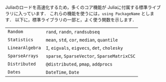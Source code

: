 Juliaのロードを高速化するため，多くのコア機能が Juliaに付属する標準ライブラリに入っています．
これらの機能を使うには，`using PackageName` とします．
以下に，標準ライブラリの一部と，よく使う関数を示します．


|                 |                                              |
| --------------- | -------------------------------------------- |
| `Random`        | `rand`, `randn`, `randsubseq`                |
| `Statistics`    | `mean`, `std`, `cor`, `median`, `quantile`   |
| `LinearAlgebra` | `I`, `eigvals`, `eigvecs`, `det`, `cholesky` |
| `SparseArrays`  | `sparse`, `SparseVector`, `SparseMatrixCSC`  |
| `Distributed`   | `@distributed`, `pmap`, `addprocs`           |
| `Dates`         | `DateTime`, `Date`                           |
